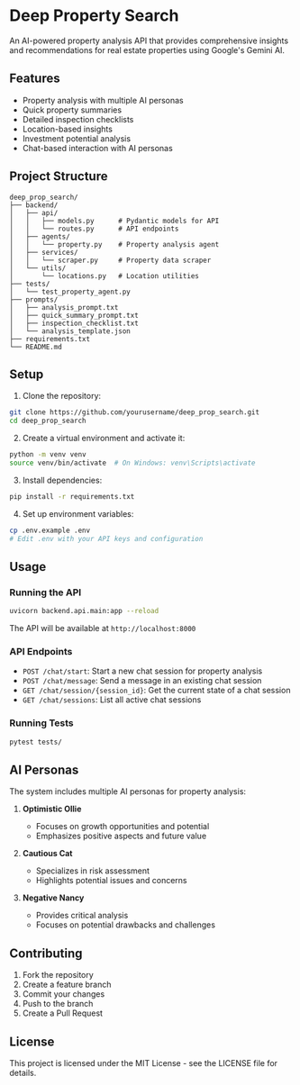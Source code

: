 # Deep Property Search

An AI-powered property analysis API that provides comprehensive insights and recommendations for real estate properties using Google's Gemini AI.

## Features

- Property analysis with multiple AI personas
- Quick property summaries
- Detailed inspection checklists
- Location-based insights
- Investment potential analysis
- Chat-based interaction with AI personas

## Project Structure

```
deep_prop_search/
├── backend/
│   ├── api/
│   │   ├── models.py      # Pydantic models for API
│   │   └── routes.py      # API endpoints
│   ├── agents/
│   │   └── property.py    # Property analysis agent
│   ├── services/
│   │   └── scraper.py     # Property data scraper
│   └── utils/
│       └── locations.py   # Location utilities
├── tests/
│   └── test_property_agent.py
├── prompts/
│   ├── analysis_prompt.txt
│   ├── quick_summary_prompt.txt
│   ├── inspection_checklist.txt
│   └── analysis_template.json
├── requirements.txt
└── README.md
```

## Setup

1. Clone the repository:
```bash
git clone https://github.com/yourusername/deep_prop_search.git
cd deep_prop_search
```

2. Create a virtual environment and activate it:
```bash
python -m venv venv
source venv/bin/activate  # On Windows: venv\Scripts\activate
```

3. Install dependencies:
```bash
pip install -r requirements.txt
```

4. Set up environment variables:
```bash
cp .env.example .env
# Edit .env with your API keys and configuration
```

## Usage

### Running the API

```bash
uvicorn backend.api.main:app --reload
```

The API will be available at `http://localhost:8000`

### API Endpoints

- `POST /chat/start`: Start a new chat session for property analysis
- `POST /chat/message`: Send a message in an existing chat session
- `GET /chat/session/{session_id}`: Get the current state of a chat session
- `GET /chat/sessions`: List all active chat sessions

### Running Tests

```bash
pytest tests/
```

## AI Personas

The system includes multiple AI personas for property analysis:

1. **Optimistic Ollie**
   - Focuses on growth opportunities and potential
   - Emphasizes positive aspects and future value

2. **Cautious Cat**
   - Specializes in risk assessment
   - Highlights potential issues and concerns

3. **Negative Nancy**
   - Provides critical analysis
   - Focuses on potential drawbacks and challenges

## Contributing

1. Fork the repository
2. Create a feature branch
3. Commit your changes
4. Push to the branch
5. Create a Pull Request

## License

This project is licensed under the MIT License - see the LICENSE file for details. 